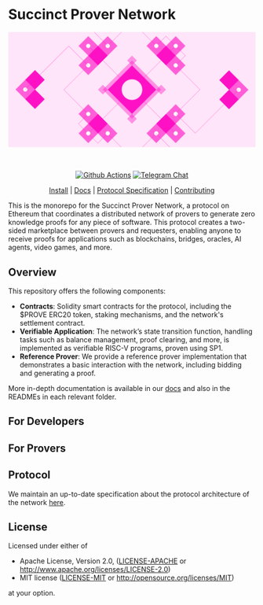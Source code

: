 # Succinct Prover Network

<div align="center">
  <img src=".github/assets/banner.png" alt="Succinct Banner" />

&nbsp;

[![Github Actions][gha-badge]][gha-url] [![Telegram Chat][tg-badge]][tg-url] 

[gha-badge]: https://img.shields.io/github/actions/workflow/status/succinctlabs/network/pr.yml?branch=main
[gha-url]: https://github.com/foundry-rs/foundry/actions
[tg-badge]: https://img.shields.io/endpoint?color=neon&logo=telegram&label=chat&style=flat-square&url=https%3A%2F%2Ftg.sumanjay.workers.dev%2Ffoundry_rs
[tg-url]: https://t.me/foundry_rs

[Install](https://getfoundry.sh/getting-started/installation)
| [Docs](https://docs.succinct.xyz/docs/network/introduction)
| [Protocol Specification](./PROTOCOL.md)
| [Contributing](./CONTRIBUTING.md)

</div>

This is the monorepo for the Succinct Prover Network, a protocol on Ethereum that coordinates a 
distributed network of provers to generate zero knowledge proofs for any piece of software. This 
protocol creates a two-sided marketplace between provers and requesters, enabling anyone to receive 
proofs for applications such as blockchains, bridges, oracles, AI agents, video games, and more.

## Overview

This repository offers the following components:

- **Contracts**: Solidity smart contracts for the protocol, including the $PROVE ERC20 token, 
staking mechanisms, and the network's settlement contract.
- **Verifiable Application**: The network’s state transition function, handling tasks such as balance
management, proof clearing, and more, is implemented as verifiable RISC-V programs, proven using SP1.
- **Reference Prover**: We provide a reference prover implementation that demonstrates a basic 
interaction with the network, including bidding and generating a proof.

More in-depth documentation is available in our [docs](https://docs.succinct.xyz/docs/network/introduction)
and also in the READMEs in each relevant folder.

## For Developers

## For Provers

## Protocol

We maintain an up-to-date specification about the protocol architecture of the network [here](./PROTOCOL.md).

## License

Licensed under either of

* Apache License, Version 2.0, ([LICENSE-APACHE](LICENSE-APACHE) or http://www.apache.org/licenses/LICENSE-2.0)
* MIT license ([LICENSE-MIT](LICENSE-MIT) or http://opensource.org/licenses/MIT)

at your option.